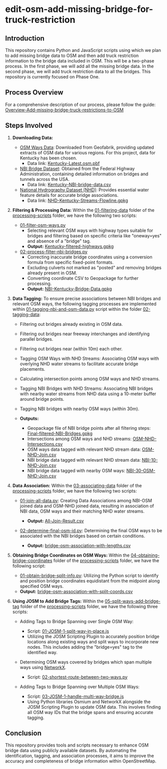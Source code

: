 # edit-osm-add-missing-bridge-for-truck-restriction

## Introduction
This repository contains Python and JavaScript scripts using which we plan to add missing bridge data to OSM and then add truck restriction information to the bridge data included in OSM. This will be a two-phase process. In the first phase, we will add all the missing bridge data. In the second phase, we will add truck restriction data to all the bridges. This repository is currently focused on Phase One.

## Process Overview
For a comprehensive description of our process, please follow the guide: [Overview-Add-missing-bridge-truck-restrictions-to-OSM](https://docs.google.com/document/d/1wzjOeGgahNM9B8nrBH0wPx1IWY3eTRSTkfMtBGokuJY/edit)

## Steps Involved
1. **Downloading Data:**

   - [OSM Ways Data](https://www.geofabrik.de/): Downloaded from Geofabrik, providing updated extracts of OSM data for various regions. For this project, data for Kentucky has been chosen.
      - Data link: [Kentucky-Latest.osm.pbf](https://drive.google.com/file/d/1ULNsUvE80Rjv-K_WFoNOFQloJ93xMc9a/view?usp=sharing)
   - [NBI Bridge Dataset](https://infobridge.fhwa.dot.gov/Data/Map): Obtained from the Federal Highway Administration, containing detailed information on bridges and tunnels across the USA.
      - Data link: [Kentucky-NBI-bridge-data.csv](https://drive.google.com/file/d/1rcxtMSZUP29gV0rCgLCI4gSlAgFABLBL/view?usp=sharing)
   - [National Hydrography Dataset (NHD)](https://www.usgs.gov/national-hydrography/national-hydrography-dataset): Provides essential water feature details for accurate bridge associations.
      - Data link: [NHD-Kentucky-Streams-Flowline.gpkg](https://drive.google.com/file/d/11N-fopYkg8mZH4blbwSVs7nw_EFAyDMU/view?usp=sharing)

2. **Filtering & Processing Data:**
Within the [01-filtering-data](processing-scripts/01-filtering-data) folder of the [processing-scripts](processing-scripts) folder, we have the following two scripts:
   - [01-filter-osm-ways.py](processing-scripts/01-filtering-data/01-filter-osm-ways.py)
     - Selecting relevant OSM ways with highway types suitable for bridges and filtering based on specific criteria like "oneway=yes" and absence of a "bridge" tag.
     - **Output:** [Kentucky-filtered-highways.gpkg](https://drive.google.com/file/d/1xl8b0A4dSC7WrwQLsjw-6U7CW5ISiM4s/view?usp=sharing)
   - [02-process-filter-nbi-bridges.py](processing-scripts/01-filtering-data/02-process-filter-nbi-bridges.py)
      - Correcting inaccurate bridge coordinates using a conversion formula from specific fixed-point formats.
      - Excluding culverts not marked as "posted" and removing bridges already present in OSM. 
      - Converting coordinate CSV to Geopackage for further processing.
      - **Output:** [NBI-Kentucky-Bridge-Data.gpkg](https://drive.google.com/file/d/1PVgKzGopu3J6jpOJ4OpFF0nZw-hFAP2Y/view?usp=sharing)

3. **Data Tagging:**
To ensure precise associations between NBI bridges and relevant OSM ways, the following tagging processes are implemented within [01-tagging-nbi-and-osm-data.py](processing-scripts/02-tagging-data/01-tagging-nbi-and-osm-data.py) script within the folder [02-tagging-data](processing-scripts/02-tagging-data):

   - Filtering out bridges already existing in OSM data.

   - Filtering out bridges near freeway interchanges and identifying parallel bridges.

   - Filtering out bridges near (within 10m) each other.

   - Tagging OSM Ways with NHD Streams: Associating OSM ways with overlying NHD water streams to facilitate accurate bridge placements.

   - Calculating intersection points among OSM ways and NHD streams.

   - Tagging NBI Bridges with NHD Streams: Associating NBI bridges with nearby water streams from NHD data using a 10-meter buffer around bridge points.

   - Tagging NBI bridges with nearby OSM ways (within 30m).

   - **Outputs:** 
      - Geopackage file of NBI bridge points after all filtering steps: [Final-filtered-NBI-Bridges.gpkg](https://drive.google.com/file/d/1YSlzzTrMnKffU7q8TOKXs_DMTqT8C3cf/view?usp=sharing)
      - Intersections among OSM ways and NHD streams: [OSM-NHD-Intersections.csv](https://drive.google.com/file/d/1fTMTlegmwHwu3hIDBuEL33p3inEe73AS/view?usp=sharing)
      - OSM ways data tagged with relevant NHD stream data: [OSM-NHD-Join.csv](https://drive.google.com/file/d/1QgDLTbJJaKAWPy8Mjz5bLCLVP24Sogfo/view?usp=sharing)
      - NBI bridge data tagged with relevant NHD stream data: [NBI-10-NHD-Join.csv](https://drive.google.com/file/d/1M6WdfdCEpADa1LqrDq0B_5cpeqKKr25W/view?usp=sharing)
      - NBI bridge data tagged with nearby OSM ways: [NBI-30-OSM-NHD-Join.csv](https://drive.google.com/file/d/1gj4sXTrcncB_gJ23oe2ve5DsT9xT8bfS/view?usp=sharing)

4. **Data Association:**
Within the [03-associating-data](processing-scripts/03-associating-data) folder of the [processing-scripts](processing-scripts) folder, we have the following two scripts:
   - [01-join-all-data.py](processing-scripts/03-associating-data/01-join-all-data.py): Creating Data Associations among NBI-OSM joined data and OSM-NHD joined data, resulting in association of NBI data, OSM ways and their matching NHD water streams.
      - **Output:** [All-Join-Result.csv](https://drive.google.com/file/d/1o7CAlqRHQslFzhcsuiYJZ6e2PXRM2E01/view?usp=sharing)

   - [02-determine-final-osm-id.py](processing-scripts/03-associating-data/02-determine-final-osm-id.py): Determining the final OSM ways to be associated with the NBI bridges based on certain conditions.
      - **Output:** [bridge-osm-association-with-lengths.csv](https://drive.google.com/file/d/1na_ATuIdNXVD3qUJL2-plGpQzAmUV396/view?usp=sharing)

4. **Obtaining Bridge Coordinates on OSM Ways:**
Within the [04-obtaining-bridge-coordinates](processing-scripts/04-obtaining-bridge-coordinates) folder of the [processing-scripts](processing-scripts) folder, we have the following script:
   - [01-obtain-bridge-split-info.py](processing-scripts/04-obtaining-bridge-coordinates/01-obtain-bridge-split-info.py): Utilizing the Python script to identify and position bridge coordinates equidistant from the midpoint along specified OSM ways.
   - **Output:** [bridge-osm-association-with-split-coords.csv](https://drive.google.com/file/d/1ezFl-A6DqD4j96rHmvv8XqzbWZWAUHpa/view?usp=sharing)

5. **Using JOSM to Add Bridge Tags:**
Within the [05-split-ways-add-bridge-tag](processing-scripts/05-split-ways-add-bridge-tag) folder of the [processing-scripts](processing-scripts) folder, we have the following three scripts:
   - Adding Tags to Bridge Spanning over Single OSM Way:
     - Script: [01-JOSM-1-split-way-in-place.js](processing-scripts/05-split-ways-add-bridge-tag/01-JOSM-1-split-way-in-place.js)
     - Utilizing the JOSM Scripting Plugin to accurately position bridge locations along existing ways and split ways to incorporate new nodes. This includes adding the "bridge=yes" tag to the identified way.

   - Determining OSM ways covered by bridges which span multiple ways using [NetworkX](https://networkx.org/).
     - Script: [02-shortest-route-between-two-ways.py](processing-scripts/05-split-ways-add-bridge-tag/02-shortest-route-between-two-ways.py)
   - Adding Tags to Bridge Spanning over Multiple OSM Ways:
     - Script: [03-JOSM-1-handle-multi-way-bridge.js](processing-scripts/05-split-ways-add-bridge-tag/03-JOSM-1-handle-multi-way-bridge.js)
     - Using Python libraries Osmium and NetworkX alongside the JOSM Scripting Plugin to update OSM data. This involves finding all OSM way IDs that the bridge spans and ensuring accurate tagging.

## Conclusion
This repository provides tools and scripts necessary to enhance OSM bridge data using publicly available datasets. By automating the identification, tagging, and association processes, it aims to improve the accuracy and completeness of bridge information within OpenStreetMap.